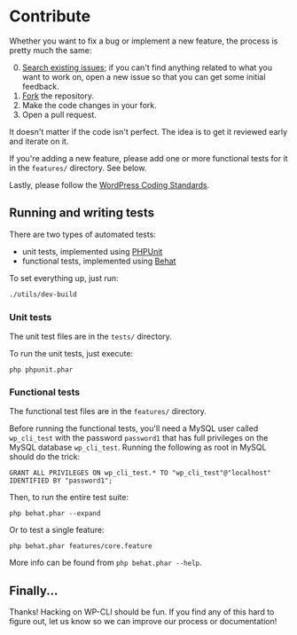 Contribute
==========

Whether you want to fix a bug or implement a new feature, the process is pretty much the same:

0. [Search existing issues](https://github.com/wp-cli/wp-cli/issues); if you can't find anything related to what you want to work on, open a new issue so that you can get some initial feedback.
1. [Fork](https://github.com/wp-cli/wp-cli/fork) the repository.
2. Make the code changes in your fork.
3. Open a pull request.

It doesn't matter if the code isn't perfect. The idea is to get it reviewed early and iterate on it.

If you're adding a new feature, please add one or more functional tests for it in the `features/` directory. See below.

Lastly, please follow the [WordPress Coding Standards](http://make.wordpress.org/core/handbook/coding-standards/).

Running and writing tests
-------------------------

There are two types of automated tests:

* unit tests, implemented using [PHPUnit](http://phpunit.de/)
* functional tests, implemented using [Behat](http://behat.org)

To set everything up, just run:

```bash
./utils/dev-build
```

### Unit tests

The unit test files are in the `tests/` directory.

To run the unit tests, just execute:

    php phpunit.phar

### Functional tests

The functional test files are in the `features/` directory.

Before running the functional tests, you'll need a MySQL user called `wp_cli_test` with the
password `password1` that has full privileges on the MySQL database `wp_cli_test`.
Running the following as root in MySQL should do the trick:

    GRANT ALL PRIVILEGES ON wp_cli_test.* TO "wp_cli_test"@"localhost" IDENTIFIED BY "password1";

Then, to run the entire test suite:

    php behat.phar --expand

Or to test a single feature:

    php behat.phar features/core.feature

More info can be found from `php behat.phar --help`.

Finally...
----------

Thanks! Hacking on WP-CLI should be fun. If you find any of this hard to figure
out, let us know so we can improve our process or documentation!
